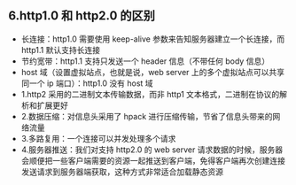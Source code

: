## 6.http1.0 和 http2.0 的区别

* 长连接：http1.0 需要使用 keep-alive 参数来告知服务器建立一个长连接，而 http1.1 默认支持长连接
* 节约宽带：http1.1 支持只发送一个 header 信息（不带任何 body 信息）
* host 域（设置虚拟站点，也就是说，web server 上的多个虚拟站点可以共享同一个 ip 端口）：http1.0 没有 host 域
* 1.http2 采用的二进制文本传输数据，而非 http1 文本格式，二进制在协议的解析和扩展更好
* 2.数据压缩：对信息头采用了 hpack 进行压缩传输，节省了信息头带来的网络流量
* 3.多路复用：一个连接可以并发处理多个请求
* 4.服务器推送：我们对支持 http2.0 的 web server 请求数据的时候，服务器会顺便把一些客户端需要的资源一起推送到客户端，免得客户端再次创建连接发送请求到服务器端获取，这种方式非常适合加载静态资源
